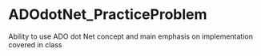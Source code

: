 # ADOdotNet_PracticeProblem
Ability to use ADO dot Net concept and main emphasis on implementation covered in class
